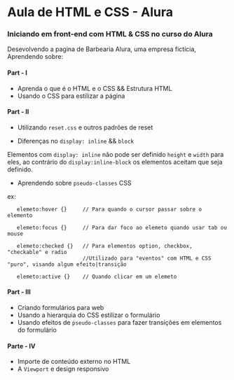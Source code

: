 # Aula de HTML e CSS - Alura


### Iniciando em front-end com HTML & CSS no curso do Alura

Desevolvendo a pagina de Barbearia Alura, uma empresa fictícia, Aprendendo sobre:

#### Part - I
 - Aprenda o que é o HTML e o CSS && Estrutura HTML
 - Usando o CSS para estilizar a página

#### Part - II
 - Utilizando `reset.css` e outros padrões de reset

 - Diferenças no `display: inline` && `block`

Elementos com ``display: inline`` não pode ser definido ``height`` e ``width`` para eles, ao contrário do ``display:inline-block`` os elementos aceitam que seja definido.

 - Aprendendo sobre ``pseudo-classes`` CSS

ex: 
 ``` 
    elemeto:hover {}     // Para quando o cursor passar sobre o elemento

    elemeto:focus {}     // Para dar foco ao elemeto quando usar tab ou mouse

    elemeto:checked {}   // Para elementos option, checkbox, "checkable" e radio 
                         //Utilizado para "eventos" com HTML e CSS "puro", visando algum efeito|transição  
    
    elemeto:active {}    // Quando clicar em um elemeto

 ```

#### Part - III
 - Criando formulários para web
 - Usando a hierarquia do CSS estilizar o formulário
 - Usando efeitos de ``pseudo-classes`` para fazer transições em elementos do formulário

#### Parte - IV
 - Importe de conteúdo externo no HTML
 - A ``Viewport`` e design responsivo

